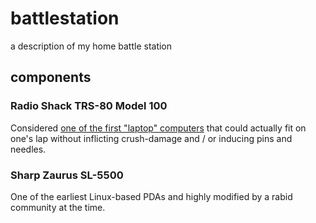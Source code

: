 # battlestation

a description of my home battle station

## components

### Radio Shack TRS-80 Model 100

Considered [one of the first "laptop" computers](https://arstechnica.com/information-technology/2015/07/back-to-the-future-the-trs-80-model-100/) that could actually fit on one's lap without inflicting crush-damage and / or inducing pins and needles. 

### Sharp Zaurus SL-5500

One of the earliest Linux-based PDAs and highly modified by a rabid community at the time.

